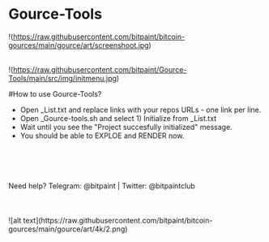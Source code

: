 # Gource-Tools

 !(https://raw.githubusercontent.com/bitpaint/bitcoin-gources/main/gource/art/screenshoot.jpg)<br><br>


  !(https://raw.githubusercontent.com/bitpaint/Gource-Tools/main/src/img/initmenu.jpg)

#How to use Gource-Tools?

- Open _List.txt and replace links with your repos URLs - one link per line.<br>
- Open _Gource-tools.sh and select 1) Initialize from _List.txt<br>
- Wait until you see the "Project succesfully initialized" message.<br>
- You should be able to EXPLOE and RENDER now.<br>
<br>
<br> <br>
<br>
Need help? Telegram: @bitpaint | Twitter: @bitpaintclub<br>
<br>
<br>
<br>
![alt text](https://raw.githubusercontent.com/bitpaint/bitcoin-gources/main/gource/art/4k/2.png)<br>
